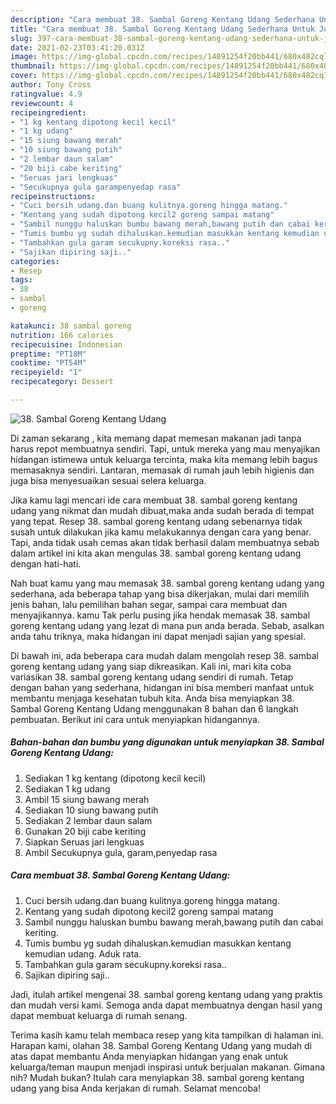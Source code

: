 ```yaml
---
description: "Cara membuat 38. Sambal Goreng Kentang Udang Sederhana Untuk Jualan"
title: "Cara membuat 38. Sambal Goreng Kentang Udang Sederhana Untuk Jualan"
slug: 397-cara-membuat-38-sambal-goreng-kentang-udang-sederhana-untuk-jualan
date: 2021-02-23T03:41:20.031Z
image: https://img-global.cpcdn.com/recipes/14891254f20bb441/680x482cq70/38-sambal-goreng-kentang-udang-foto-resep-utama.jpg
thumbnail: https://img-global.cpcdn.com/recipes/14891254f20bb441/680x482cq70/38-sambal-goreng-kentang-udang-foto-resep-utama.jpg
cover: https://img-global.cpcdn.com/recipes/14891254f20bb441/680x482cq70/38-sambal-goreng-kentang-udang-foto-resep-utama.jpg
author: Tony Cross
ratingvalue: 4.9
reviewcount: 4
recipeingredient:
- "1 kg kentang dipotong kecil kecil"
- "1 kg udang"
- "15 siung bawang merah"
- "10 siung bawang putih"
- "2 lembar daun salam"
- "20 biji cabe keriting"
- "Seruas jari lengkuas"
- "Secukupnya gula garampenyedap rasa"
recipeinstructions:
- "Cuci bersih udang.dan buang kulitnya.goreng hingga matang."
- "Kentang yang sudah dipotong kecil2 goreng sampai matang"
- "Sambil nunggu haluskan bumbu bawang merah,bawang putih dan cabai keriting."
- "Tumis bumbu yg sudah dihaluskan.kemudian masukkan kentang kemudian udang. Aduk rata."
- "Tambahkan gula garam secukupny.koreksi rasa.."
- "Sajikan dipiring saji.."
categories:
- Resep
tags:
- 38
- sambal
- goreng

katakunci: 38 sambal goreng 
nutrition: 166 calories
recipecuisine: Indonesian
preptime: "PT18M"
cooktime: "PT54M"
recipeyield: "1"
recipecategory: Dessert

---
```



![38. Sambal Goreng Kentang Udang](https://img-global.cpcdn.com/recipes/14891254f20bb441/680x482cq70/38-sambal-goreng-kentang-udang-foto-resep-utama.jpg)

Di zaman  sekarang , kita memang dapat memesan makanan jadi tanpa harus repot membuatnya sendiri. Tapi, untuk mereka yang mau menyajikan hidangan istimewa untuk keluarga tercinta, maka kita memang lebih bagus memasaknya sendiri. Lantaran, memasak di rumah jauh lebih higienis dan juga bisa menyesuaikan sesuai selera keluarga.

Jika kamu lagi mencari ide cara membuat 38. sambal goreng kentang udang yang nikmat dan mudah dibuat,maka anda sudah berada di tempat yang tepat. Resep 38. sambal goreng kentang udang  sebenarnya tidak susah untuk dilakukan jika kamu melakukannya dengan cara yang benar. Tapi, anda tidak usah cemas akan tidak berhasil dalam membuatnya 
sebab dalam artikel ini kita akan mengulas 38. sambal goreng kentang udang dengan hati-hati.  



Nah buat kamu yang mau memasak 38. sambal goreng kentang udang yang sederhana, ada beberapa tahap yang bisa dikerjakan, mulai dari memilih jenis bahan, lalu pemilihan bahan segar, sampai cara membuat dan menyajikannya. kamu Tak perlu pusing jika hendak memasak 38. sambal goreng kentang udang yang lezat di mana pun anda berada. Sebab, asalkan anda  tahu triknya, maka hidangan ini dapat menjadi sajian yang spesial.

Di bawah ini, ada beberapa cara mudah dalam mengolah resep 38. sambal goreng kentang udang yang siap dikreasikan. Kali ini, mari kita coba variasikan 38. sambal goreng kentang udang sendiri di rumah. Tetap dengan bahan yang sederhana, hidangan ini bisa memberi manfaat untuk membantu menjaga kesehatan tubuh kita. Anda bisa menyiapkan 38. Sambal Goreng Kentang Udang menggunakan 8 bahan dan 6 langkah pembuatan. Berikut ini cara untuk menyiapkan hidangannya.

<!--inarticleads1-->

##### Bahan-bahan dan bumbu yang digunakan untuk menyiapkan 38. Sambal Goreng Kentang Udang:

1. Sediakan 1 kg kentang (dipotong kecil kecil)
1. Sediakan 1 kg udang
1. Ambil 15 siung bawang merah
1. Sediakan 10 siung bawang putih
1. Sediakan 2 lembar daun salam
1. Gunakan 20 biji cabe keriting
1. Siapkan Seruas jari lengkuas
1. Ambil Secukupnya gula, garam,penyedap rasa




<!--inarticleads2-->

##### Cara membuat 38. Sambal Goreng Kentang Udang:

1. Cuci bersih udang.dan buang kulitnya.goreng hingga matang.
1. Kentang yang sudah dipotong kecil2 goreng sampai matang
1. Sambil nunggu haluskan bumbu bawang merah,bawang putih dan cabai keriting.
1. Tumis bumbu yg sudah dihaluskan.kemudian masukkan kentang kemudian udang. Aduk rata.
1. Tambahkan gula garam secukupny.koreksi rasa..
1. Sajikan dipiring saji..




Jadi, itulah artikel mengenai  38. sambal goreng kentang udang  yang praktis dan mudah versi kami. Semoga anda dapat membuatnya dengan hasil yang dapat membuat keluarga di rumah senang. 

Terima kasih kamu telah membaca resep yang kita tampilkan di halaman ini. Harapan kami, olahan  38. Sambal Goreng Kentang Udang yang mudah di atas dapat membantu Anda menyiapkan hidangan yang enak untuk keluarga/teman maupun menjadi inspirasi untuk berjualan makanan. Gimana nih? Mudah bukan? Itulah cara menyiapkan 38. sambal goreng kentang udang yang bisa Anda kerjakan di rumah. Selamat mencoba!

